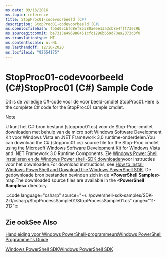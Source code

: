 ```yaml
---
ms.date: 09/13/2016
ms.topic: reference
title: StopProc01-codevoorbeeld (C#)
description: StopProc01-codevoorbeeld (C#)
ms.openlocfilehash: fb5d051bfd8ef85380aeee13a3cb8e4fff73e29b
ms.sourcegitcommit: ba7315a496986451cfc1296b659d73ea2373d3f0
ms.translationtype: MT
ms.contentlocale: nl-NL
ms.lasthandoff: 12/10/2020
ms.locfileid: "92654175"
---
```

# <a name="stopproc01-c-sample-code"></a><span data-ttu-id="ec67a-103">StopProc01-codevoorbeeld (C#)</span><span class="sxs-lookup"><span data-stu-id="ec67a-103">StopProc01 (C#) Sample Code</span></span>

<span data-ttu-id="ec67a-104">Dit is de volledige C#-code voor de voor beeld-cmdlet StopProc01.</span><span class="sxs-lookup"><span data-stu-id="ec67a-104">Here is the complete C# code for the StopProc01 sample cmdlet.</span></span>

> [!NOTE]
> <span data-ttu-id="ec67a-105">U kunt het C#-bron bestand (stopproc01.cs) voor de Stop-Proc-cmdlet downloaden met behulp van de micro soft Windows Software Development Kit voor Windows Vista en .NET Framework 3,0 runtime-onderdelen.</span><span class="sxs-lookup"><span data-stu-id="ec67a-105">You can download the C# (stopproc01.cs) source file for the Stop-Proc cmdlet using the Microsoft Windows Software Development Kit for Windows Vista and .NET Framework 3.0 Runtime Components.</span></span> <span data-ttu-id="ec67a-106">Zie [Windows Power Shell installeren en de Windows Power shell-SDK downloaden](/powershell/scripting/developer/installing-the-windows-powershell-sdk)voor instructies voor het downloaden.</span><span class="sxs-lookup"><span data-stu-id="ec67a-106">For download instructions, see [How to Install Windows PowerShell and Download the Windows PowerShell SDK](/powershell/scripting/developer/installing-the-windows-powershell-sdk).</span></span>
> <span data-ttu-id="ec67a-107">De gedownloade bron bestanden bevinden zich in de **\<PowerShell Samples>** map.</span><span class="sxs-lookup"><span data-stu-id="ec67a-107">The downloaded source files are available in the **\<PowerShell Samples>** directory.</span></span>

:::code language="csharp" source="~/../powershell-sdk-samples/SDK-2.0/csharp/StopProcessSample01/StopProcessSample01.cs" range="11-212":::

## <a name="see-also"></a><span data-ttu-id="ec67a-108">Zie ook</span><span class="sxs-lookup"><span data-stu-id="ec67a-108">See Also</span></span>

[<span data-ttu-id="ec67a-109">Handleiding voor Windows PowerShell-programmeurs</span><span class="sxs-lookup"><span data-stu-id="ec67a-109">Windows PowerShell Programmer's Guide</span></span>](./windows-powershell-programmer-s-guide.md)

[<span data-ttu-id="ec67a-110">Windows PowerShell SDK</span><span class="sxs-lookup"><span data-stu-id="ec67a-110">Windows PowerShell SDK</span></span>](../windows-powershell-reference.md)
